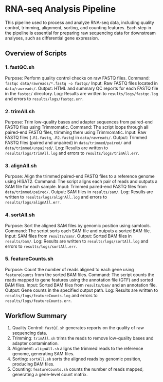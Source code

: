  # RNA-seq Analysis Pipeline

This pipeline used to process and analyze RNA-seq data, including quality control, trimming, alignment, sorting, and counting features. Each step in the pipeline is essential for preparing raw sequencing data for downstream analyses, such as differential gene expression.

## Overview of Scripts

### 1. fastQC.sh
Purpose: Perform quality control checks on raw FASTQ files.
Command: `fastqc data/rawreads/*.fastq -o fastqc/`
Input: Raw FASTQ files located in `data/rawreads/`.
Output: HTML and summary QC reports for each FASTQ file in the `fastqc/` directory.
Log: Results are written to `results/logs/fastqc.log` and errors to `results/logs/fastqc.err`.

### 2. trimAll.sh
Purpose: Trim low-quality bases and adapter sequences from paired-end FASTQ files using Trimmomatic.
Command: The script loops through all paired-end FASTQ files, trimming them using Trimmomatic.
Input: Raw FASTQ files (`.R1.fastq`, `.R2.fastq`) in `data/rawreads/`.
Output: Trimmed FASTQ files (paired and unpaired) in `data/trimmed/paired/` and `data/trimmed/unpaired/`.
Log: Results are written to `results/logs/trimAll.log` and errors to `results/logs/trimAll.err`.

### 3. alignAll.sh
Purpose: Align the trimmed paired-end FASTQ files to a reference genome using HISAT2.
Command: The script aligns each pair of reads and outputs a SAM file for each sample.
Input: Trimmed paired-end FASTQ files from `data/trimmed/paired/`.
Output: SAM files in `results/sam/`.
Log: Results are written to `results/logs/alignAll.log` and errors to `results/logs/alignAll.err`.

### 4. sortAll.sh
Purpose: Sort the aligned SAM files by genomic position using samtools.
Command: The script sorts each SAM file and outputs a sorted BAM file.
Input: SAM files from `results/sam/`.
Output: Sorted BAM files in `results/bam/`.
Log: Results are written to `results/logs/sortAll.log` and errors to `results/logs/sortAll.err`.

### 5. featureCounts.sh
Purpose: Count the number of reads aligned to each gene using `featureCounts` from the sorted BAM files.
Command: The script counts the reads mapped to gene features using the annotation file (GTF) and sorted BAM files.
Input: Sorted BAM files from `results/bam/` and an annotation file.
Output: Gene counts in the specified output path.
Log: Results are written to `results/logs/featureCounts.log` and errors to `results/logs/featureCounts.err`.

## Workflow Summary

1. Quality Control: `fastQC.sh` generates reports on the quality of raw sequencing data.
2. Trimming: `trimAll.sh` trims the reads to remove low-quality bases and adapter contamination.
3. Alignment: `alignAll.sh` aligns the trimmed reads to the reference genome, generating SAM files.
4. Sorting: `sortAll.sh` sorts the aligned reads by genomic position, producing BAM files.
5. Counting: `featureCounts.sh` counts the number of reads mapped, generating a gene-level count matrix.
